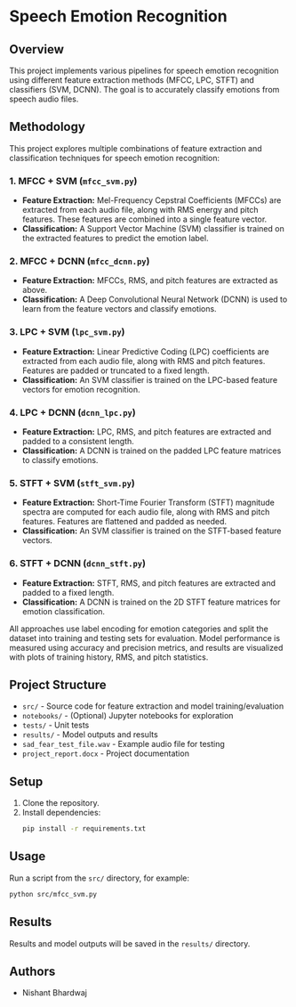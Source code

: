 # Speech Emotion Recognition

## Overview
This project implements various pipelines for speech emotion recognition using different feature extraction methods (MFCC, LPC, STFT) and classifiers (SVM, DCNN). The goal is to accurately classify emotions from speech audio files.

## Methodology
This project explores multiple combinations of feature extraction and classification techniques for speech emotion recognition:

### 1. MFCC + SVM (`mfcc_svm.py`)
- **Feature Extraction:** Mel-Frequency Cepstral Coefficients (MFCCs) are extracted from each audio file, along with RMS energy and pitch features. These features are combined into a single feature vector.
- **Classification:** A Support Vector Machine (SVM) classifier is trained on the extracted features to predict the emotion label.

### 2. MFCC + DCNN (`mfcc_dcnn.py`)
- **Feature Extraction:** MFCCs, RMS, and pitch features are extracted as above.
- **Classification:** A Deep Convolutional Neural Network (DCNN) is used to learn from the feature vectors and classify emotions.

### 3. LPC + SVM (`lpc_svm.py`)
- **Feature Extraction:** Linear Predictive Coding (LPC) coefficients are extracted from each audio file, along with RMS and pitch features. Features are padded or truncated to a fixed length.
- **Classification:** An SVM classifier is trained on the LPC-based feature vectors for emotion recognition.

### 4. LPC + DCNN (`dcnn_lpc.py`)
- **Feature Extraction:** LPC, RMS, and pitch features are extracted and padded to a consistent length.
- **Classification:** A DCNN is trained on the padded LPC feature matrices to classify emotions.

### 5. STFT + SVM (`stft_svm.py`)
- **Feature Extraction:** Short-Time Fourier Transform (STFT) magnitude spectra are computed for each audio file, along with RMS and pitch features. Features are flattened and padded as needed.
- **Classification:** An SVM classifier is trained on the STFT-based feature vectors.

### 6. STFT + DCNN (`dcnn_stft.py`)
- **Feature Extraction:** STFT, RMS, and pitch features are extracted and padded to a fixed length.
- **Classification:** A DCNN is trained on the 2D STFT feature matrices for emotion classification.

All approaches use label encoding for emotion categories and split the dataset into training and testing sets for evaluation. Model performance is measured using accuracy and precision metrics, and results are visualized with plots of training history, RMS, and pitch statistics.

## Project Structure
- `src/` - Source code for feature extraction and model training/evaluation
- `notebooks/` - (Optional) Jupyter notebooks for exploration
- `tests/` - Unit tests
- `results/` - Model outputs and results
- `sad_fear_test_file.wav` - Example audio file for testing
- `project_report.docx` - Project documentation

## Setup
1. Clone the repository.
2. Install dependencies:
   ```bash
   pip install -r requirements.txt
   ```

## Usage
Run a script from the `src/` directory, for example:
```bash
python src/mfcc_svm.py
```

## Results
Results and model outputs will be saved in the `results/` directory.

## Authors
- Nishant Bhardwaj
